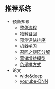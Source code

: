 ## 推荐系统
   - 预备知识
        - [整体流程](/paper/pipeline1.md)
        - [物料召回](/paper/pipeline2.md)
        - [预测评估排序](/paper/pipeline3.md)
        - [机器学习](/paper/pipeline4.md)
        - [召回之矩阵分解](/paper/pipeline5.md)
        - [营销增益模型](/paper/upliftmodel.md)
        - [负采样方式](/paper/NegativeSampling.md)
   - 论文
        - [wide&deep](/paper/wide&deep.md)
        - [youtube-DNN](/paper/youtube-DNN.md)